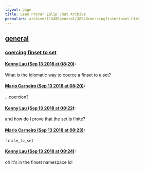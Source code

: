 ```yaml
---
layout: page
title: Lean Prover Zulip Chat Archive 
permalink: archive/113488general/38243coercingfinsettoset.html
---
```


## [general](index.html)
### [coercing finset to set](38243coercingfinsettoset.html)

#### [Kenny Lau (Sep 13 2018 at 08:20)](https://leanprover.zulipchat.com/#narrow/stream/113488-general/topic/coercing%20finset%20to%20set/near/133865074):
What is the idiomatic way to coerce a finset to a set?

#### [Mario Carneiro (Sep 13 2018 at 08:20)](https://leanprover.zulipchat.com/#narrow/stream/113488-general/topic/coercing%20finset%20to%20set/near/133865121):
...coercion?

#### [Kenny Lau (Sep 13 2018 at 08:22)](https://leanprover.zulipchat.com/#narrow/stream/113488-general/topic/coercing%20finset%20to%20set/near/133865178):
and how do I prove that the set is finite?

#### [Mario Carneiro (Sep 13 2018 at 08:23)](https://leanprover.zulipchat.com/#narrow/stream/113488-general/topic/coercing%20finset%20to%20set/near/133865192):
`finite_to_set`

#### [Kenny Lau (Sep 13 2018 at 08:24)](https://leanprover.zulipchat.com/#narrow/stream/113488-general/topic/coercing%20finset%20to%20set/near/133865244):
oh it's in the finset namespace lol

